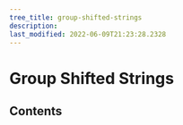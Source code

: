 ```yaml
---
tree_title: group-shifted-strings
description: 
last_modified: 2022-06-09T21:23:28.2328
---
```


# Group Shifted Strings

## Contents
